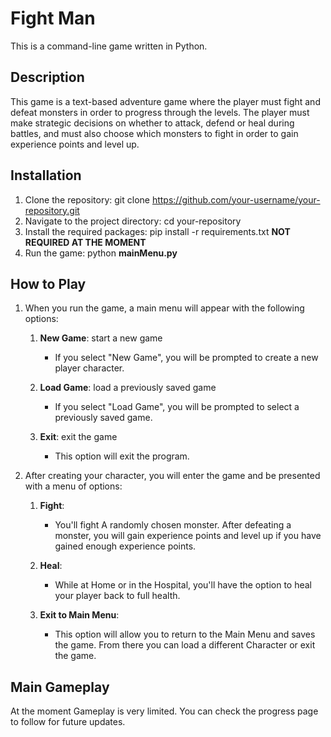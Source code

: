 # Fight Man
This is a command-line game written in Python.

## Description
This game is a text-based adventure game where the player must fight and defeat monsters in order to progress through the levels. The player must make strategic decisions on whether to attack, defend or heal during battles, and must also choose which monsters to fight in order to gain experience points and level up.

## Installation
1. Clone the repository: git clone https://github.com/your-username/your-repository.git
2. Navigate to the project directory: cd your-repository
3. Install the required packages: pip install -r requirements.txt **NOT REQUIRED AT THE MOMENT**
4. Run the game: python **mainMenu.py**

## How to Play
1. When you run the game, a main menu will appear with the following options:

    1. **New Game**: start a new game
        * If you select "New Game", you will be prompted to create a new player character.

    2. **Load Game**: load a previously saved game
        * If you select "Load Game", you will be prompted to select a previously saved game.

    3. **Exit**: exit the game
        * This option will exit the program.

2. After creating your character, you will enter the game and be presented with a menu of options:

    1. **Fight**: 
        * You'll fight A randomly chosen monster. After defeating a monster, you will gain experience points and level up if you have gained enough experience points.

    2. **Heal**:
        * While at Home or in the Hospital, you'll have the option to heal your player back to full health.

    3. **Exit to Main Menu**:
        * This option will allow you to return to the Main Menu and saves the game. From there you can load a different Character or exit the game.  

## Main Gameplay       

At the moment Gameplay is very limited. You can check the progress page to follow for future updates.
